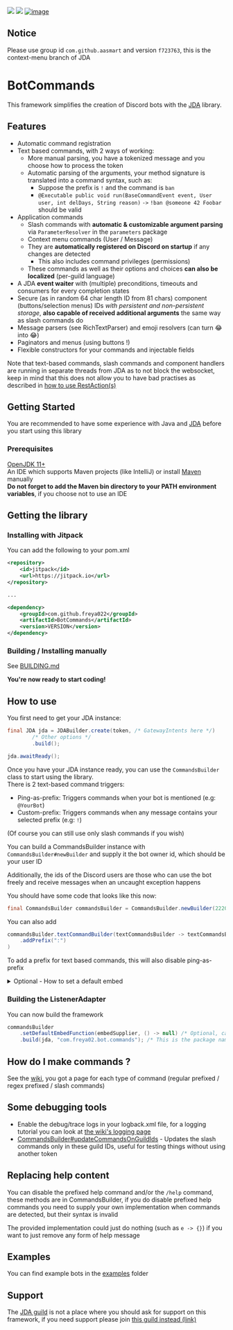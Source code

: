 ![](https://img.shields.io/badge/JDA%20Version-Read_notice-important)
![](https://img.shields.io/badge/Version-Use_latest_commit-informational)
[![image](https://discordapp.com/api/guilds/848502702731165738/embed.png?style=shield)](https://discord.gg/frpCcQfvTz)

## Notice

Please use group id `com.github.aasmart` and version `f723763`, this is the context-menu branch of JDA

# BotCommands
This framework simplifies the creation of Discord bots with the [JDA](https://github.com/DV8FromTheWorld/JDA) library.

## Features

* Automatic command registration
* Text based commands, with 2 ways of working:
  * More manual parsing, you have a tokenized message and you choose how to process the token
  * Automatic parsing of the arguments, your method signature is translated into a command syntax, such as:
    * Suppose the prefix is `!` and the command is `ban`
    * `@Executable public void run(BaseCommandEvent event, User user, int delDays, String reason)` `->` `!ban @someone 42 Foobar` should be valid
* Application commands
  * Slash commands with **automatic & customizable argument parsing** via `ParameterResolver` in the `parameters` package
  * Context menu commands (User / Message)
  * They are **automatically registered on Discord on startup** if any changes are detected
    * This also includes command privileges (permissions) 
  * These commands as well as their options and choices **can also be localized** (per-guild language)
* A JDA **event waiter** with (multiple) preconditions, timeouts and consumers for every completion states 
* Secure (as in random 64 char length ID from 81 chars) component (buttons/selection menus) IDs *with persistent and non-persistent storage*, **also capable of received additional arguments** the same way as slash commands do
* Message parsers (see RichTextParser) and emoji resolvers (can turn :joy: into 😂)
* Paginators and menus (using buttons !)
* Flexible constructors for your commands and injectable fields

Note that text-based commands, slash commands and component handlers are running in separate threads from JDA as to not block the websocket, keep in mind that this does not allow you to have bad practises as described in [how to use RestAction(s)](https://github.com/DV8FromTheWorld/JDA/wiki/7%29-Using-RestAction) 

## Getting Started
You are recommended to have some experience with Java and [JDA](https://github.com/DV8FromTheWorld/JDA) before you start using this library

### Prerequisites
[OpenJDK 11+](https://adoptopenjdk.net/) <br>
An IDE which supports Maven projects (like IntelliJ) or install [Maven](https://maven.apache.org/download.cgi) manually <br>
**Do not forget to add the Maven bin directory to your PATH environment variables**, if you choose not to use an IDE

## Getting the library
### Installing with Jitpack

You can add the following to your pom.xml
```xml
<repository>
    <id>jitpack</id>
    <url>https://jitpack.io</url>
</repository>

...

<dependency>
    <groupId>com.github.freya022</groupId>
    <artifactId>BotCommands</artifactId>
    <version>VERSION</version>
</dependency>
```

### Building / Installing manually

See [BUILDING.md](BUILDING.md)

**You're now ready to start coding!**

## How to use
You first need to get your JDA instance:
```java
final JDA jda = JDABuilder.create(token, /* GatewayIntents here */)
		/* Other options */
		.build();

jda.awaitReady();
```
Once you have your JDA instance ready, you can use the `CommandsBuilder` class to start using the library.<br>
There is 2 text-based command triggers:
* Ping-as-prefix: Triggers commands when your bot is mentioned (e.g: `@YourBot`)
* Custom-prefix: Triggers commands when any message contains your selected prefix (e.g: `!`)

(Of course you can still use only slash commands if you wish)

You can build a CommandsBuilder instance with `CommandsBuilder#newBuilder` and supply it the bot owner id, which should be your user ID

Additionally, the ids of the Discord users are those who can use the bot freely and receive messages when an uncaught exception happens

You should have some code that looks like this now:
```java
final CommandsBuilder commandsBuilder = CommandsBuilder.newBuilder(222046562543468545L);
```

You can also add 
```java
commandsBuilder.textCommandBuilder(textCommandsBuilder -> textCommandsBuilder
    .addPrefix(":")
)
```

To add a prefix for text based commands, this will also disable ping-as-prefix

<details>
<summary>Optional - How to set a default embed</summary>

The library uses a default embed for the `help` command and can also be requested in `BaseCommandEvent#getDefaultEmbed`<br>
You can supply a default embed by doing something like this
```java
final SelfUser selfUser = jda.getSelfUser();
EmbedBuilder builder = new EmbedBuilder();
builder.setAuthor(selfUser.getName(), null, selfUser.getEffectiveAvatarUrl());

final Supplier<EmbedBuilder> embedSupplier = () -> new EmbedBuilder(builder).setTimestamp(Instant.now());
```

You will then set the default embed later.
</details>

### Building the ListenerAdapter
You can now build the framework
```java
commandsBuilder
    .setDefaultEmbedFunction(embedSupplier, () -> null) /* Optional, can replace the 2nd argument with an icon supplier and setting a footer icon's URL as "attachment://icon.jpg" */
    .build(jda, "com.freya02.bot.commands"); /* This is the package name with contains all your Command(s) */
```

## How do I make commands ?
See the [wiki](https://github.com/freya022/BotCommands/wiki), you got a page for each type of command (regular prefixed / regex prefixed / slash commands)

## Some debugging tools

- Enable the debug/trace logs in your logback.xml file, for a logging tutorial you can look at [the wiki's logging page](https://github.com/freya022/BotCommands/wiki/Logging)
- [CommandsBuilder#updateCommandsOnGuildIds](src/main/java/com/freya02/botcommands/CommandsBuilder.java) - Updates the slash commands only in these guild IDs, useful for testing things without using another token

## Replacing help content

You can disable the prefixed help command and/or the `/help` command, these methods are in CommandsBuilder, if you do disable prefixed help commands you need to supply your own implementation when commands are detected, but their syntax is invalid

The provided implementation could just do nothing (such as `e -> {}`) if you want to just remove any form of help message

## Examples

You can find example bots in the [examples](Examples) folder

## Support

The [JDA guild](https://discord.gg/jda) is not a place where you should ask for support on this framework, if you need support please join [this guild instead (link)](https://discord.gg/frpCcQfvTz)